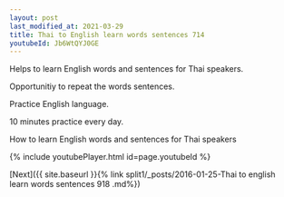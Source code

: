 ```yaml
---
layout: post
last_modified_at: 2021-03-29
title: Thai to English learn words sentences 714 
youtubeId: Jb6WtQYJ0GE
---
```

 
 
Helps to learn English words and sentences for Thai speakers.

Opportunitiy to repeat the words sentences. 

Practice English language. 
 
10 minutes practice every day. 
 
How to learn English words and sentences for Thai speakers 
 
{% include youtubePlayer.html id=page.youtubeId %}
 
 
[Next]({{ site.baseurl }}{% link  split1/_posts/2016-01-25-Thai to english learn words sentences 918 .md%})
 
